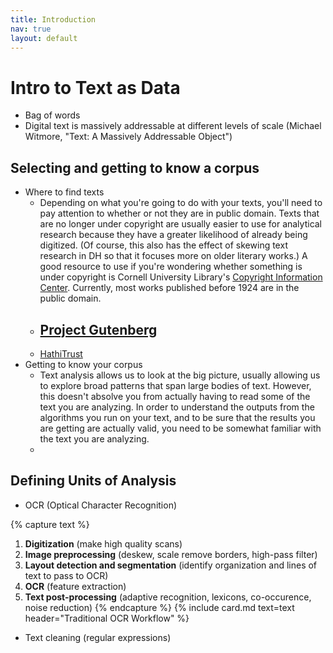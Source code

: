 ```yaml
---
title: Introduction
nav: true
layout: default
--- 
```


# Intro to Text as Data
- Bag of words
- Digital text is massively addressable at different levels of scale (Michael Witmore, "Text: A Massively Addressable Object")

## Selecting and getting to know a corpus
- Where to find texts
    - Depending on what you're going to do with your texts, you'll need to pay attention to whether or not they are in public domain. Texts that are no longer under copyright are usually easier to use for analytical research because they have a greater likelihood of already being digitized. (Of course, this also has the effect of skewing text research in DH so that it focuses more on older literary works.) A good resource to use if you're wondering whether something is under copyright is Cornell University Library's [Copyright Information Center](https://copyright.cornell.edu/publicdomain). Currently, most works published before 1924 are in the public domain.
    - [Project Gutenberg](https://www.gutenberg.org/)
        - 
    - [HathiTrust](https://www.hathitrust.org/)
- Getting to know your corpus
    - Text analysis allows us to look at the big picture, usually allowing us to explore broad patterns that span large bodies of text. However, this doesn't absolve you from actually having to read some of the text you are analyzing. In order to understand the outputs from the algorithms you run on your text, and to be sure that the results you are getting are actually valid, you need to be somewhat familiar with the text you are analyzing.
    - 
## Defining Units of Analysis
- OCR (Optical Character Recognition)

{% capture text %}
1. **Digitization** (make high quality scans)
2. **Image preprocessing** (deskew, scale remove borders, high-pass filter)
3. **Layout detection and segmentation** (identify organization and lines of text to pass to OCR)
4. **OCR** (feature extraction)
5. **Text post-processing** (adaptive recognition, lexicons, co-occurence, noise reduction)
{% endcapture %}
{% include card.md text=text header="Traditional OCR Workflow" %}



- Text cleaning (regular expressions)
